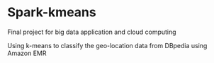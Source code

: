 # Spark-kmeans

Final project for big data application and cloud computing

Using k-means to classify the geo-location data from DBpedia using Amazon EMR
